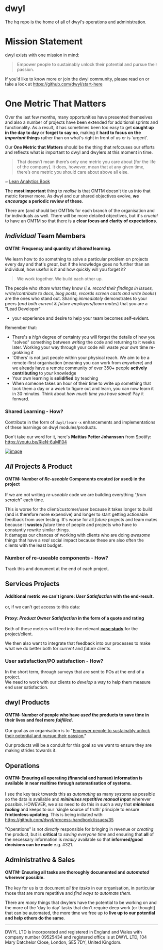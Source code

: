 # dwyl

The hq repo is the home of all of dwyl's operations and administration.

# Mission Statement
dwyl exists with one mission in mind:
> Empower people to sustainably unlock their potential and pursue their passion.

If you'd like to know more or join the dwyl community,
please read on or take a look at https://github.com/dwyl/start-here


# One Metric That Matters
Over the last few months, many opportunities have presented themselves and also a number of projects have been extended for additional sprints and functionality.
As a result, it has sometimes been too easy to get **caught up in the day to day**
or **forget to say no**, making it **hard to focus on the _important_
things** rather than on what's right in front of us or is 'urgent'.  

Our **One Metric that Matters** should be the thing that refocuses our efforts
and reflects what is important to dwyl and dwylers at this moment in time.

> That doesn’t mean there’s only one metric you care about [for the life of the company]. It does, however, mean that at any given time, there’s one metric you should care about above all else.

~ [Lean Analytics Book](http://leananalyticsbook.com/one-metric-that-matters/)

The **most important** thing to _realise_ is that OMTM doesn't tie us into that
metric forever more. As dwyl and our shared objectives evolve, **we _encourage_ a periodic review of these**.

There are (and should be) OMTMs for each branch of the organisation and for individuals
as well. There will be more detailed objectives, but it's _crucial_ to have an OMTM so
that there is a **clear focus and clarity of expectations**.

## _Individual_ Team Members

#### OMTM: Frequency and quantity of _Shared_ learning.

We learn how to do something to solve a particular problem on projects every day
and that's _great_, but if the knowledge goes no further than an individual,
how useful is it and how quickly will you forget it?

> We work together. We build each other up.

The people who _share_ what they know (_i.e. record their findings in issues,
write/contribute to docs, blog posts, records screen casts and write books_)
are the ones who stand out. Sharing _immediately_ demonstrates to your peers
(_and both current & future employers/team mates_) that you are a "Lead Developer"
- your experience and desire to help your team becomes self-evident.

Remember that:
+ There's a _high_ degree of certainty you will forget the details of how you "solved" something
between _writing_ the code and returning to it weeks later. Working your way through
your code will waste your _own_ time re-grokking it
+ 'Others' is not just people within your physical reach. We aim to be a remote-first organisation (meaning you can work from _anywhere_) and we already have a remote community of over 350+ people **actively contributing** to _your_ knowledge
+ Your own learning is **solidified** by teaching
+ When someone takes an hour of their time to write up something that took them a day or a _week_ to figure out and learn, you can now learn it in 30 minutes.
Think about _how much time you have saved_! Pay it forward.


### Shared Learning - How?
Contribute in the form of `dwyl/learn-x` enhancements and implementations of these learnings on dwyl modules/products.

Don't take our word for it, here's **Mattias Petter Johansson** from Spotify: https://youtu.be/RleN-6uMF04

[![image](https://cloud.githubusercontent.com/assets/194400/26407306/a78b5174-4092-11e7-85de-d934ede8257a.png)](https://youtu.be/RleN-6uMF04)


## _All_ Projects & Product

#### OMTM: Number of _Re-useable_ Components created (or used) in the project

If we are not writing _re-useable_ code we are building everything "_from scratch_" each time.

This is worse for the client/customer/user because it takes longer to build (and is
therefore more expensive) and longer to start getting actionable feedback from user testing.
It's worse for all _future_ projects and team mates because it **wastes** _future_ time
of people and projects who have to constantly rewrite similar things.    
It damages our chances of working with clients who are doing _awesome_ things that have
a _real_ social impact because these are also often the clients with the least budget.

### Number of re-useable components - How?
Track this and document at the end of each project.

## Services Projects

#### Additional metric we can't ignore: _User Satisfaction_ with the end-result.
or, if we can't get access to this data:
#### Proxy: _Product Owner Satisfaction_ in the form of a quote and rating

Both of these metrics will feed into the relevant  [**case study**](https://github.com/dwyl/hq/issues/274) for the project/client.

We then also want to integrate that feedback into our processes to make what we do better both for _current_ and _future_ clients.

### User satisfaction/PO satisfaction - How?
In the short term, through surveys that are sent to POs at the end of a project.   
We need to work with our clients to _develop_ a way to help them measure end user satisfaction.



##  dwyl Products

#### OMTM: Number of people who have _used_ the products to **save time** in their lives and feel more _fulfilled_.

Our goal as an organisation is to "[Empower people to sustainably unlock their potential and pursue their passion.](https://github.com/dwyl/phase-two#our-goalmission)"

Our products will be a conduit for this goal so we want to ensure they are making strides towards it.


## Operations

#### OMTM: Ensuring all operating (financial and human) information is available in near realtime through automatisation of systems.

I see the key task towards this as _automating_ as many systems as possible so the data
is available and ***minimises repetitive manual input*** wherever _possible_.
HOWEVER, we also need to do this in such a way that ***minimises tooling*** and keeps
to our 'single source of truth' principle to ensure **frictionless updating**.
This is being initiated with https://github.com/dwyl/process-handbook/issues/35

"Operations" is not _directly_ responsible for bringing in revenue or _creating_ the
product, but is **critical** to _saving everyone time_ and ensuring that **all** of
the necessary information is _readily_ available so that **informed/good decisions
can be made** e.g. #321.


## Administrative & Sales

#### OMTM: Ensuring all tasks are thoroughly documented and _automated_ wherever possible.

The key for us is to document _all the tasks_ in our organisation, in particular
those that are more repetitive and _find ways to automate them_.

There are _many_ things that dwylers have the potential to be working on and
the more of the 'day to day' tasks that don't require deep work (or thought) that
can be automated, the more time we free up to **live up to our potential and help
others do the same**.

------


DWYL LTD is incorporated and registered in England and Wales with company number 09525434 and registered office is at DWYL LTD, 104 Mary Datchelor Close, London, SE5 7DY, United Kingdom.
